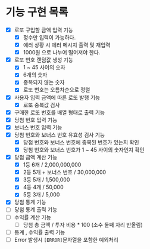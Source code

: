 # 기능 구현 목록
- [x] 로또 구입할 금액 입력 기능
  - [x] 정수만 입력이 가능하다.
  - [x] 에러 상황 시 에러 메시지 출력 및 재입력
  - [x] 1000원 으로 나누어 떨어져야 한다.
- [x] 로또 번호 랜덤값 생성 기능
  - [x] 1 ~ 45 사이의 숫자
  - [x] 6개의 숫자
  - [x] 중복되지 않는 숫자
  - [x] 로또 번호는 오름차순으로 정렬
- [x] 사용자 입력 금액에 따른 로또 발행 기능
  - [x] 로또 중복값 검사
- [x] 구매한 로또 번호를 배열 형태로 출력 기능
- [x] 당첨 번호 입력 기능
- [x] 보너스 번호 입력 기능
- [x] 당첨 번호와 보너스 번호 유효성 검사 기능
  - [x] 당첨 번호와 보너스 번호에 중복된 번호가 있는지 확인
  - [x] 당첨 번호와 보너스 번호가 1 ~ 45 사이의 숫자인지 확인
- [x] 당첨 금액 계산 기능
  - [x] 1등 6개 / 2,000,000,000
  - [x] 2등 5개 + 보너스 번호 / 30,000,000
  - [x] 3등 5개 / 1,500,000
  - [x] 4등 4개 / 50,000
  - [x] 5등 3개 / 5,000
- [x] 당첨 통계 기능
- [ ] 당첨 통계 출력 기능
- [ ] 수익률 계산 기능
  - [ ] 당첨 총 금액 / 투자 비용 * 100 (소수 둘째 자리 반올림)
- [ ] 통계 , 수익률 출력 기능 
- [ ] Error 발생시 `[ERROR]`문자열을 포함한 예외처리
